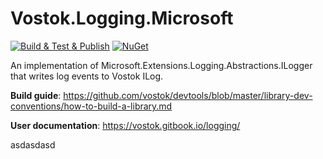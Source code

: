 # Vostok.Logging.Microsoft

[![Build & Test & Publish](https://github.com/vostok/logging.microsoft/actions/workflows/ci.yml/badge.svg)](https://github.com/vostok/logging.microsoft/actions/workflows/ci.yml)
[![NuGet](https://img.shields.io/nuget/v/Vostok.Logging.Microsoft.svg)](https://www.nuget.org/packages/Vostok.Logging.Microsoft)

An implementation of Microsoft.Extensions.Logging.Abstractions.ILogger that writes log events to Vostok ILog.

**Build guide**: https://github.com/vostok/devtools/blob/master/library-dev-conventions/how-to-build-a-library.md

**User documentation**: https://vostok.gitbook.io/logging/


asdasdasd
